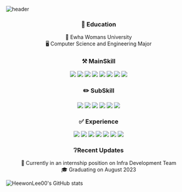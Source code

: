 ![header](https://capsule-render.vercel.app/api?type=waving&color=ffe9e9&height=300&width=1000section=header&text=Welcome&desc=Heewon%20Lee's%20Profile&descAlignY=65&fontSize=90)

<div align="center">
  <p>
    <h3>🏫 Education</h3>
    💮 Ewha Womans University
    <br>
    🖥️ Computer Science and Engineering Major
  </p>
  <p>
    <h3>⚒️ MainSkill</h3>
      <img src="https://img.shields.io/badge/Python-3776AB?style=flat&logo=Python&logoColor=white">
      <img src="https://img.shields.io/badge/JavaScript-F7DF1E?style=flat&logo=JavaScript&logoColor=black">
      <img src="https://img.shields.io/badge/Node.js-339933?style=flat&logo=Node.js&logoColor=white"/>
      <img src="https://img.shields.io/badge/express-444444?style=flat&logo=express&logoColor=white"/>
      <img src="https://img.shields.io/badge/Java-007396?style=flat&logo=Java&logoColor=white">
      <img src="https://img.shields.io/badge/SpringBoot-5cbb32?style=flat&logo=SpringBoot&logoColor=white"/>
      <img src="https://img.shields.io/badge/MySQL-4479A1?style=flat&logo=MySQL&logoColor=white"/>
      <img src="https://img.shields.io/badge/Redis-bb1700?style=flat&logo=Redis&logoColor=white"/>
  </p>
  <p>
    <h3>✏️ SubSkill</h3>
      <img src="https://img.shields.io/badge/Django-274e13?style=flat&logo=Django&logoColor=white">
      <img src="https://img.shields.io/badge/JSP-272626?style=flat&logo=JavaServerpages&logoColor=white"/>
      <img src="https://img.shields.io/badge/C-A8B9CC?style=flat&logo=C&logoColor=black">
      <img src="https://img.shields.io/badge/C++-00599C?style=flat&logo=C%2B%2B&logoColor=white">
      <img src="https://img.shields.io/badge/Linux-FCC624?style=flat&logo=Linux&logoColor=white"/>
      <img src="https://img.shields.io/badge/Tensorflow-f46a12?style=flat&logo=Tensorflow&logoColor=white"/>
  </p>
  <p>
    <h3>✅ Experience</h3>
      <img src="https://img.shields.io/badge/HTML-E34F26?style=flat&logo=HTML5&logoColor=white">
      <img src="https://img.shields.io/badge/CSS-1572B6?style=flat&logo=CSS3&logoColor=white">
      <img src="https://img.shields.io/badge/React-61DAFB?style=flat&logo=React&logoColor=black">
      <img src="https://img.shields.io/badge/Flutter-48d0ff?style=flat&logo=Flutter&logoColor=white"/>
      <img src="https://img.shields.io/badge/AWS-232F3E?style=flat&logo=Amazon AWS&logoColor=white"/>
      <img src="https://img.shields.io/badge/Firebase-FFCA28?style=flat&logo=Firebase&logoColor=white"/>
      <img src="https://img.shields.io/badge/php-5c7e9d?style=flat&logo=php&logoColor=white"/>
  </p>
  <p>
    <h3>❔Recent Updates </h3>
    👀 Currently in an internship position on Infra Development Team
    <br>
    🎓 Graduating on August 2023
  </p>
</div>

![HeewonLee00's GitHub stats](https://github-readme-stats.vercel.app/api?username=HeewonLee00&show_icons=true&theme=radical)


<!--
**HeewonLee00/HeewonLee00** is a ✨ _special_ ✨ repository because its `README.md` (this file) appears on your GitHub profile.

Here are some ideas to get you started:

- 🔭 I’m currently working on ...
- 🌱 I’m currently learning ...
- 👯 I’m looking to collaborate on ...
- 🤔 I’m looking for help with ...
- 💬 Ask me about ...
- 📫 How to reach me: ...
- 😄 Pronouns: ...
- ⚡ Fun fact: ...
-->
